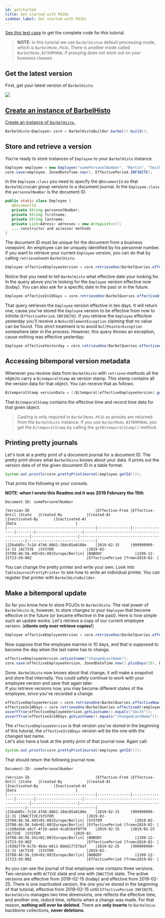 ```yaml
---
id: getstarted
title: Get started with POJOs
sidebar_label: Get started with POJOs
---
```


[See this test case](https://github.com/projectbarbel/barbelhisto-core/blob/master/src/test/java/org/projectbarbel/histo/BarbelHistoCore_StdPojoUsage_Test.java) to get the complete code for this tutorial.
> **NOTE**: in this turorial we use `BarbelHisto`s default processing mode, which is `BarbelMode.POJO`. There is another mode called `BarbelMode.BITEMPORAL` if proxying does not work out on your business classes. 

## Get the latest version
First, get your latest version of `BarbelHisto`:

<a href="https://search.maven.org/search?q=g:%22org.projectbarbel%22%20AND%20a:%22barbelhisto%22"><img src="https://img.shields.io/maven-central/v/org.projectbarbel/barbelhisto.svg?label=barbelhisto" align="left"/><br>

## Create an instance of BarbelHisto
Create an instance of `BarbelHisto`.
```java
BarbelHisto<Employee> core = BarbelHistoBuilder.barbel().build();
```

## Store and retrieve a version
You're ready to store instances of `Employee` to your `BarbelHisto` instance.
```java
Employee employee = new Employee("somePersonelNumber", "Martin", "Smith");
core.save(employee, ZonedDateTime.now(), EffectivePeriod.INFINITE);
```
In the `Employee.class` you need to specify the `@DocumentId` so that `BarbelHisto`can group versions to a document journal. In the `Employee.class` the `personnelNumber` is the document ID. 
```java
public static class Employee {
   @DocumentId
   private String personnelNumber; 
   private String firstname; 
   private String lastname;
   private List<Adress> adresses = new ArrayList<>();
   ... constructor and accessor methods
}
```
The document ID must be unique for the document from a business viewpoint. An employee can be uniquely identified by his personnel number. <br>
If you want to retrieve your current `Employee` version, you can do that by calling `retrieveOne`on `BarbelHisto`.
```java
Employee effectiveEmployeeVersion = core.retrieveOne(BarbelQueries.effectiveNow(employee.getId()));
```
Notice that you need to tell `BarbelHisto` what effective date your looking for. In the query above you're looking for the `Employee` version effective now (today). You can also ask for a specific date in the past or in the future.
```java
Employee effectiveIn10Days = core.retrieveOne(BarbelQueries.effectiveAt(employee.personnelNumber, ZonedDateTime.now().plusDays(10)));
```
That query retrieves the `Employee` version effective in ten days. It will return one, cause you've stored the `Employee` version to be effective from now to infinite (`EffectivePeriod.INFINITE`). If you retrieve the `Employee` effective yesterday you'll receive a `NoSuchElementException` claiming that no value can be found. This strict treatment is to avoid `NullPointerException` somewhere later in the process. However, this query throws an exception, cause nothing was effective yesterday:
```java
Employee effectiveYesterday = core.retrieveOne(BarbelQueries.effectiveAt(employee.personnelNumber, ZonedDateTime.now().minusDays(1)));
```
## Accessing bitemporal version metadata
Whenever you receive data from `BarbelHisto` with `retrieve`-methods all the objects carry a `BitemporalStamp` as version stamp. This stamp contains all the version data for that object. You can receive that as follows:
```java
BitemporalStamp versionData = ((Bitemporal)effectiveEmployeeVersion).getBitemporalStamp();
```
That `BitemporalStamp` contains the effective time and record time data for that given object.
> Casting is only required in `BarbelMode.POJO` as proxies are returned from the `BarbelHisto` instance. If you use `BarbelMode.BITEMPORAL` you get the `BitemporalStamp` by calling the `getBitemporalStamp()` method.
## Printing pretty journals
Let's look at a pretty print of a document journal for a document ID. The pretty print shows what `BarbelHisto` knows about your data. It prints out the version data of of the given document ID in a table format. 
```java
System.out.println(core.prettyPrintJournal(employee.getId()));
```
That prints the following to your console.

**NOTE: when I wrote this Readme.md it was 2019 February the 15th**

```
Document-ID: somePersonelNumber

|Version-ID                              |Effective-From |Effective-Until |State   |Created-By           |Created-At                                   |Inactivated-By       |Inactivated-At                               |Data                           |
|----------------------------------------|---------------|----------------|--------|---------------------|---------------------------------------------|---------------------|---------------------------------------------|-------------------------------|
|226ab05c-7c2d-4746-8861-18dc85a0188e    |2019-02-15     |999999999-12-31 |ACTIVE  |SYSTEM               |2019-02-15T08:46:56.495+01:00[Europe/Berlin] |NOBODY               |2199-12-31T23:59:00Z                         |EffectivePeriod [from=2019-02- |
```
You can change the pretty printer and write your own. Look into `TableJournalPrettyPrinter` to see how to write an individual printer. You can register that printer with `BarbelHistoBuilder`.
## Make a bitemporal update
So far you know how to store POJOs to `BarbelHisto`. The real power of `BarbelHisto` is, however, to store changes to your `Employee` that become effective in the future (or became effective in the past). Here is how simple such an update works.
Let's retrieve a copy of our current employee version. (**clients only ever retrieve copies!**)
```java
Employee effectiveEmployeeVersion = core.retrieveOne(BarbelQueries.effectiveNow(employee.getId()));
```
Now suppose that the employee marries in 10 days, and that is supposed to become the day when the last name has to change.
```java
effectiveEmployeeVersion.setLastname("changedLastName");
core.save(effectiveEmployeeVersion, ZonedDateTime.now().plusDays(10), EffectivePeriod.INFINITE);
```
Done. `BarbelHisto` now knows about that change, it will make a snapshot and store that internally. You could safely continue to work with your employee version and save that again later. <br>
If you retrieve versions now, you may become different states of the employee, since you've recorded a change.
```java
effectiveEmployeeVersion = core.retrieveOne(BarbelQueries.effectiveNow(employee.getId()));
effectiveIn10Days = core.retrieveOne(BarbelQueries.effectiveAt(employee.personnelNumber, ZonedDateTime.now().plusDays(10)));
assertTrue(effectiveEmployeeVersion.getLastname().equals("Smith"));
assertTrue(effectiveIn10Days.getLastname().equals("changedLastName"));
```
The `effectiveEmployeeVersion` is that version you've stored in the beginning of this tutorial, the `effectiveIn10Days` version will be the one with the changed last name. <br>
Let's also have a look at the pretty print of that journal now. Again call:
```java
System.out.println(core.prettyPrintJournal(employee.getId()));
```
That should return the following journal now.
```
Document-ID: somePersonelNumber

|Version-ID                              |Effective-From |Effective-Until |State   |Created-By           |Created-At                                   |Inactivated-By       |Inactivated-At                               |Data                           |
|----------------------------------------|---------------|----------------|--------|---------------------|---------------------------------------------|---------------------|---------------------------------------------|-------------------------------|
|226ab05c-7c2d-4746-8861-18dc85a0188e    |2019-02-15     |999999999-12-31 |INACTIVE|SYSTEM               |2019-02-15T08:46:56.495+01:00[Europe/Berlin] |SYSTEM               |2019-02-15T08:46:56.546+01:00[Europe/Berlin] |EffectivePeriod [from=2019-02- |
|c2d8a5b8-a8cf-4f19-aeb4-4ca61b4f8f70    |2019-02-15     |2019-02-25      |ACTIVE  |SYSTEM               |2019-02-15T08:46:56.541+01:00[Europe/Berlin] |NOBODY               |2199-12-31T23:59:00Z                         |EffectivePeriod [from=2019-02- |
|c9302f79-9c7b-4b4a-b011-8bb6177278af    |2019-02-25     |999999999-12-31 |ACTIVE  |SYSTEM               |2019-02-15T08:46:56.536+01:00[Europe/Berlin] |NOBODY               |2199-12-31T23:59:00Z                         |EffectivePeriod [from=2019-02- |
```
As you can see the journal of that employee now contains three versions. Two versions with `ACTIVE` state and one with `INACTIVE` state. The active versions are effective from 2019-02-15 (today) and effective from 2019-02-25. There is one inactivated version, the one you've stored in the beginning of that tutorial, effective from 2019-02-15 until `EffectivePeriod.INFINITE`. `BarbelHisto` manages two time dimensions, one reflects the effective time, and another one, redord time, reflects when a change was made. For that reason, **nothing will ever be deleted**. There are **only inserts** to `BarbelHiso` backbone collections, **never deletions**. 
